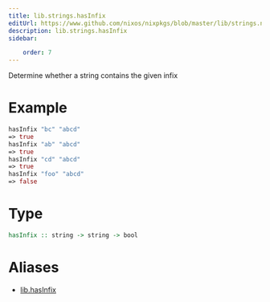 ```yaml
---
title: lib.strings.hasInfix
editUrl: https://www.github.com/nixos/nixpkgs/blob/master/lib/strings.nix#L449C14
description: lib.strings.hasInfix
sidebar:

    order: 7
---
```


Determine whether a string contains the given infix

# Example

```nix
hasInfix "bc" "abcd"
=> true
hasInfix "ab" "abcd"
=> true
hasInfix "cd" "abcd"
=> true
hasInfix "foo" "abcd"
=> false
```

# Type

```haskell
hasInfix :: string -> string -> bool
```


# Aliases

- [lib.hasInfix](reference/lib/lib-hasInfix)



